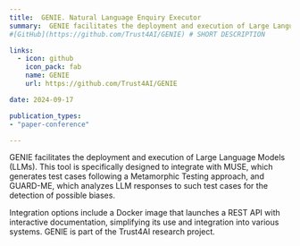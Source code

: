 ```yaml
---
title:  GENIE. Natural Language Enquiry Executor
summary:  GENIE facilitates the deployment and execution of Large Language Models (LLMs). This tool is specifically designed to integrate with MUSE, which generates test cases following a Metamorphic Testing approach, and GUARD-ME, which analyzes LLM responses to such test cases for the detection of possible biases.
#[GitHub](https://github.com/Trust4AI/GENIE) # SHORT DESCRIPTION

links:
  - icon: github 
    icon_pack: fab
    name: GENIE 
    url: https://github.com/Trust4AI/GENIE

date: 2024-09-17

publication_types: 
- "paper-conference"

---
```


GENIE facilitates the deployment and execution of Large Language Models (LLMs). This tool is specifically designed to integrate with MUSE, which generates test cases following a Metamorphic Testing approach, and GUARD-ME, which analyzes LLM responses to such test cases for the detection of possible biases.

Integration options include a Docker image that launches a REST API with interactive documentation, simplifying its use and integration into various systems. GENIE is part of the Trust4AI research project.
